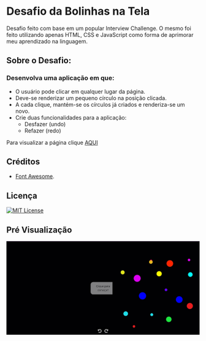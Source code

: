 # Desafio da Bolinhas na Tela

Desafio feito com base em um popular Interview Challenge.
O mesmo foi feito utilizando apenas HTML, CSS e JavaScript como forma de aprimorar meu aprendizado na linguagem.

## Sobre o Desafio:

### Desenvolva uma aplicação em que:
- O usuário pode clicar em qualquer lugar da página.
- Deve-se renderizar um pequeno círculo na posição clicada.
- A cada clique, mantém-se os círculos já criados e renderiza-se um novo.
- Crie duas funcionalidades para a aplicação:
	- Desfazer (undo)
	- Refazer (redo)

Para visualizar a página clique [AQUI](https://jhonatancassante.github.io/desafio-bolinhas/)

## Créditos

 - [Font Awesome](https://fontawesome.com).

## Licença

[![MIT License](https://img.shields.io/github/license/jhonatancassante/startse-desafio-01?style=plastic)](https://github.com/jhonatancassante/startse-desafio-01/blob/main/LICENSE.md)

## Pré Visualização

![Preview](/preview.jpg)
